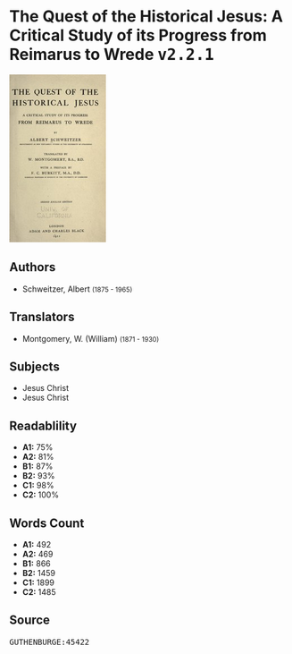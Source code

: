 # The Quest of the Historical Jesus: A Critical Study of its Progress from Reimarus to Wrede <kbd>v2.2.1</kbd>

![](./cover.medium.jpg "")

## Authors


 - Schweitzer, Albert <small>(1875 - 1965)</small>

## Translators


 - Montgomery, W. (William) <small>(1871 - 1930)</small>

## Subjects


 - Jesus Christ
 - Jesus Christ

## Readablility


 - **A1:** 75%
 - **A2:** 81%
 - **B1:** 87%
 - **B2:** 93%
 - **C1:** 98%
 - **C2:** 100%

## Words Count


 - **A1:** 492
 - **A2:** 469
 - **B1:** 866
 - **B2:** 1459
 - **C1:** 1899
 - **C2:** 1485

## Source


<kbd>GUTHENBURGE:45422</kbd>

